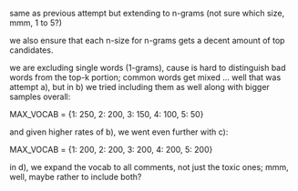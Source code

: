 same as previous attempt but extending to n-grams
(not sure which size, mmm, 1 to 5?)

we also ensure that each n-size for n-grams gets
a decent amount of top candidates.

we are excluding single words (1-grams), cause is hard to
distinguish bad words from the top-k portion; common words
get mixed ... well that was attempt a), but in b) we tried
including them as well along with bigger samples overall:

MAX_VOCAB = {1: 250, 2: 200, 3: 150, 4: 100, 5: 50}

and given higher rates of b), we went even further with c):

MAX_VOCAB = {1: 200, 2: 200, 3: 200, 4: 200, 5: 200}

in d), we expand the vocab to all comments, not just the toxic ones;
mmm, well, maybe rather to include both?

